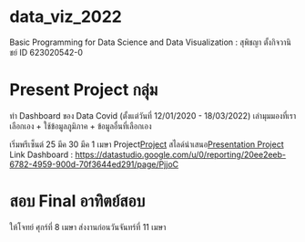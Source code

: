 # data_viz_2022
Basic Programming for Data Science and Data Visualization : สุพิชญา ตั้งกิจวานิชย์ ID 623020542-0

# Present Project กลุ่ม

ทำ Dashboard ของ Data Covid (ตั้งแต่วันที่ 12/01/2020 - 18/03/2022) เล่ามุมมองที่เราเลือกเอง + ใช้ข้อมูลภูมิภาค + ข้อมูลอื่นที่เลือกเอง

เริ่มพรีเซ็นต์ 25 มีค 30 มีค 1 เมษา
 Project[Project](https://github.com/SupidchayaTangkidwanich/data_viz_2022/blob/main/Data_Viz_Project.ipynb)
 สไลด์นำเสนอ[Presentation Project](https://github.com/SupidchayaTangkidwanich/data_viz_2022/blob/main/%E0%B8%AA%E0%B9%84%E0%B8%A5%E0%B8%94%E0%B9%8C%E0%B8%87%E0%B8%B2%E0%B8%99%20Project%20%E0%B8%81%E0%B8%A5%E0%B8%B8%E0%B9%88%E0%B8%A1%E0%B8%88%E0%B8%A3%E0%B8%B4%E0%B8%87%E0%B9%83%E0%B8%88.pdf)
Link Dashboard : https://datastudio.google.com/u/0/reporting/20ee2eeb-6782-4959-900d-70f3644ed291/page/PjjoC 

# สอบ Final อาทิตย์สอบ
ให้โจทย์ ศุกร์ที่ 8 เมษา ส่งงานก่อนวันจันทร์ที่ 11 เมษา
